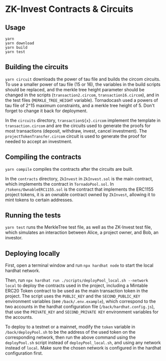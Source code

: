 # ZK-Invest Contracts & Circuits


## Usage

```shell
yarn
yarn download
yarn build
yarn test
```

## Building the circuits

`yarn circuit` downloads the power of tau file and builds the circom circuits. To use a smaller power of tau file (15 or 16), the variables in the build scripts should be replaced, and the merkle tree height parameter should be changed in the scripts (`transaction2.circom`,  `transaction16.circom`), and in the test files (`MERKLE_TREE_HEIGHT` variable). Tornadocash used a powers of tau file of 2^15 maximum constraints, and a merkle tree height of 5. Don't forget to change it back for deployment.

In the `circuits` directory,  `transaction${x}.circom` implement the template in `transaction.circom` and are the circuits used to generate the proofs for most transactions (deposit, withdraw, invest, cancel investment). The `projectTokenTransfer.circom` circuit is used to generate the proof for needed to accept an investment.

## Compiling the contracts

`yarn compile` compiles the contracts after the circuits are built.

In the `contracts` directory, `ZkInvest` in `ZkInvest.sol` is the main contract, which implements the contract in `TornadoPool.sol`. In `/tokens/OwnableERC1155.sol` is the contract that implements the ERC1155 project tokens, it is an ownable contract owned by `ZkInvest`, allowing it to mint tokens to certain addresses.

## Running the tests

`yarn test` runs the MerkleTree test file, as well as the ZK-Invest test file, which simulates an interaction between Alice, a project owner, and Bob, an investor.

## Deploying locally

First, open a terminal window and run `npx hardhat node` to start the local hardhat network.

Then, run `npx hardhat run ./scripts/deployPool_local.sh --network local` to deploy the contracts used in the project, including a Mintable ERC20 Token contract to be used as the main transaction token in the project. The script uses the `PUBLIC_KEY` and the `SECOND_PUBLIC_KEY` environment variables (see `/back/.env.example`), which correspond to the two accounts in the hardhat configuration file (`/back/hardhat.config.js`), that use the `PRIVATE_KEY` and `SECOND_PRIVATE KEY` environment variables for the accounts.

To deploy to a testnet or a mainnet, modify the `token` variable in `/back/deployPool.sh` to be the address of the used token on the corresponding network, then run the above command using the `deployPool.sh` script instead of `deployPool_local.sh`, and using any network instead of `local`. Make sure the chosen network is configured in the hardhat configuration first.
